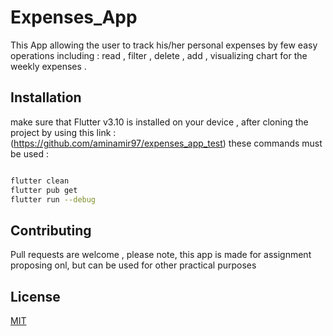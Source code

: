 # Expenses_App

This App allowing the user to track his/her personal expenses by few easy operations including : read , filter , delete , add , visualizing chart for the weekly expenses .

## Installation

make sure that Flutter v3.10 is installed on your device , after cloning the project by using this link : (https://github.com/aminamir97/expenses_app_test) these commands must be used : 
```bash

flutter clean
flutter pub get 
flutter run --debug


```

## Contributing

Pull requests are welcome , please note, this app is made for assignment proposing onl, but can be used for other practical purposes

## License

[MIT](https://choosealicense.com/licenses/mit/)
